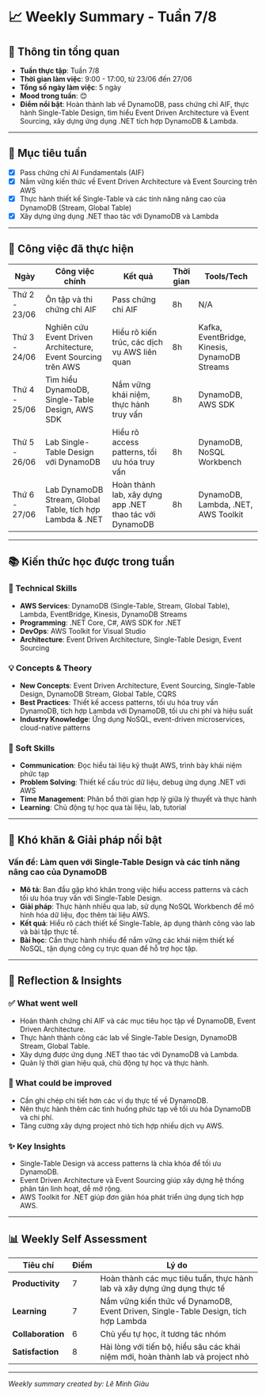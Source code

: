 # 📈 Weekly Summary - Tuần 7/8

## 📅 Thông tin tổng quan
- **Tuần thực tập**: Tuần 7/8
- **Thời gian làm việc**: 9:00 - 17:00, từ 23/06 đến 27/06
- **Tổng số ngày làm việc**: 5 ngày
- **Mood trong tuần**: 😊  
- **Điểm nổi bật**: Hoàn thành lab về DynamoDB, pass chứng chỉ AIF, thực hành Single-Table Design, tìm hiểu Event Driven Architecture và Event Sourcing, xây dựng ứng dụng .NET tích hợp DynamoDB & Lambda.

---

## 🎯 Mục tiêu tuần
- [x] Pass chứng chỉ AI Fundamentals (AIF)
- [x] Nắm vững kiến thức về Event Driven Architecture và Event Sourcing trên AWS
- [x] Thực hành thiết kế Single-Table và các tính năng nâng cao của DynamoDB (Stream, Global Table)
- [x] Xây dựng ứng dụng .NET thao tác với DynamoDB và Lambda

---

## 💼 Công việc đã thực hiện

| Ngày | Công việc chính | Kết quả | Thời gian | Tools/Tech |
|------|------------------|---------|-----------|------------|
| Thứ 2 - 23/06 | Ôn tập và thi chứng chỉ AIF | Pass chứng chỉ AIF | 8h | N/A |
| Thứ 3 - 24/06 | Nghiên cứu Event Driven Architecture, Event Sourcing trên AWS | Hiểu rõ kiến trúc, các dịch vụ AWS liên quan | 8h | Kafka, EventBridge, Kinesis, DynamoDB Streams |
| Thứ 4 - 25/06 | Tìm hiểu DynamoDB, Single-Table Design, AWS SDK | Nắm vững khái niệm, thực hành truy vấn | 8h | DynamoDB, AWS SDK |
| Thứ 5 - 26/06 | Lab Single-Table Design với DynamoDB | Hiểu rõ access patterns, tối ưu hóa truy vấn | 8h | DynamoDB, NoSQL Workbench |
| Thứ 6 - 27/06 | Lab DynamoDB Stream, Global Table, tích hợp Lambda & .NET | Hoàn thành lab, xây dựng app .NET thao tác với DynamoDB | 8h | DynamoDB, Lambda, .NET, AWS Toolkit |

---

## 📚 Kiến thức học được trong tuần

### 🔧 Technical Skills
- **AWS Services**: DynamoDB (Single-Table, Stream, Global Table), Lambda, EventBridge, Kinesis, DynamoDB Streams
- **Programming**: .NET Core, C#, AWS SDK for .NET
- **DevOps**: AWS Toolkit for Visual Studio
- **Architecture**: Event Driven Architecture, Single-Table Design, Event Sourcing

### 💡 Concepts & Theory
- **New Concepts**: Event Driven Architecture, Event Sourcing, Single-Table Design, DynamoDB Stream, Global Table, CQRS
- **Best Practices**: Thiết kế access patterns, tối ưu hóa truy vấn DynamoDB, tích hợp Lambda với DynamoDB, tối ưu chi phí và hiệu suất
- **Industry Knowledge**: Ứng dụng NoSQL, event-driven microservices, cloud-native patterns

### 🤝 Soft Skills
- **Communication**: Đọc hiểu tài liệu kỹ thuật AWS, trình bày khái niệm phức tạp
- **Problem Solving**: Thiết kế cấu trúc dữ liệu, debug ứng dụng .NET với AWS
- **Time Management**: Phân bổ thời gian hợp lý giữa lý thuyết và thực hành
- **Learning**: Chủ động tự học qua tài liệu, lab, tutorial

---

## 🚧 Khó khăn & Giải pháp nổi bật

### Vấn đề: Làm quen với Single-Table Design và các tính năng nâng cao của DynamoDB
- **Mô tả**: Ban đầu gặp khó khăn trong việc hiểu access patterns và cách tối ưu hóa truy vấn với Single-Table Design.
- **Giải pháp**: Thực hành nhiều qua lab, sử dụng NoSQL Workbench để mô hình hóa dữ liệu, đọc thêm tài liệu AWS.
- **Kết quả**: Hiểu rõ cách thiết kế Single-Table, áp dụng thành công vào lab và bài tập thực tế.
- **Bài học**: Cần thực hành nhiều để nắm vững các khái niệm thiết kế NoSQL, tận dụng công cụ trực quan để hỗ trợ học tập.

---

## 💭 Reflection & Insights

### ✅ What went well
- Hoàn thành chứng chỉ AIF và các mục tiêu học tập về DynamoDB, Event Driven Architecture.
- Thực hành thành công các lab về Single-Table Design, DynamoDB Stream, Global Table.
- Xây dựng được ứng dụng .NET thao tác với DynamoDB và Lambda.
- Quản lý thời gian hiệu quả, chủ động tự học và thực hành.

### 🔄 What could be improved
- Cần ghi chép chi tiết hơn các ví dụ thực tế về DynamoDB.
- Nên thực hành thêm các tình huống phức tạp về tối ưu hóa DynamoDB và chi phí.
- Tăng cường xây dựng project nhỏ tích hợp nhiều dịch vụ AWS.

### ✨ Key Insights
- Single-Table Design và access patterns là chìa khóa để tối ưu DynamoDB.
- Event Driven Architecture và Event Sourcing giúp xây dựng hệ thống phân tán linh hoạt, dễ mở rộng.
- AWS Toolkit for .NET giúp đơn giản hóa phát triển ứng dụng tích hợp AWS.

---

## 📊 Weekly Self Assessment

| Tiêu chí | Điểm | Lý do |
|----------|------|-------|
| **Productivity** | 7 | Hoàn thành các mục tiêu tuần, thực hành lab và xây dựng ứng dụng thực tế |
| **Learning** | 7 | Nắm vững kiến thức về DynamoDB, Event Driven, Single-Table Design, tích hợp Lambda |
| **Collaboration** | 6 | Chủ yếu tự học, ít tương tác nhóm |
| **Satisfaction** | 8 | Hài lòng với tiến bộ, hiểu sâu các khái niệm mới, hoàn thành lab và project nhỏ |

---

*Weekly summary created by: Lê Minh Giàu*
